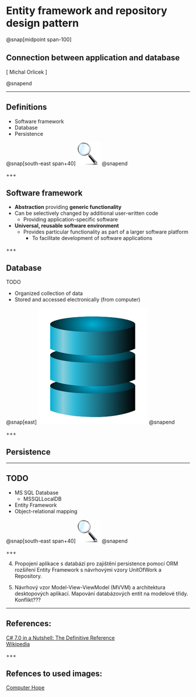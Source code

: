 ﻿# Entity framework and repository design pattern

@snap[midpoint span-100]
## Connection between application and database

<div class="right">
[ Michal Orlicek <xorlic00@stud.fit.vutbr.cz> ]
</div>

@snapend

---
## Definitions
* Software framework 
* Database
* Persistence

@snap[south-east span+40]
![MagnifyingGlass](/Lectures/Assets/img/MagnifyingGlass.png)
@snapend

+++
## Software framework

* **Abstraction** providing **generic functionality**
* Can be selectively changed by additional user-written code
  * Providing application-specific software
* **Universal, reusable software environment**
  * Provides particular functionality as part of a larger software platform
    * To facilitate development of software applications

+++
## Database
TODO
* Organized collection of data
* Stored and accessed electronically (from computer)

@snap[east]
![MagnifyingGlass](/Lectures/Lecture04/Assets/img/database.jpg)
@snapend

+++
## Persistence

---
## TODO
* MS SQL Database
  * MSSQLLocalDB
* Entity Framework
* Object-relational mapping

@snap[south-east span+40]
![MagnifyingGlass](/Lectures/Assets/img/MagnifyingGlass.png)
@snapend

+++

4. Propojení aplikace s databází pro zajištění persistence pomocí ORM rozšíření Entity Framework
 s návrhovými vzory UnitOfWork a Repository.

6. Návrhový vzor Model-View-ViewModel (MVVM) a architektura desktopových aplikací. 
Mapování databázových entit na modelové třídy. Konflikt???

---
## References:
[C# 7.0 in a Nutshell: The Definitive Reference](https://www.amazon.com/C-7-0-Nutshell-Definitive-Reference/dp/1491987650)  
[Wikipedia](https://en.wikipedia.org)


+++
## Refences to used images:
[Computer Hope](https://www.computerhope.com)